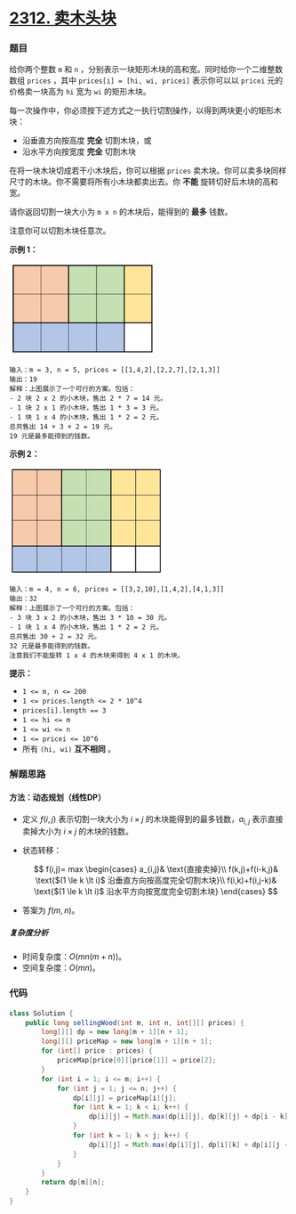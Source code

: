 # [2312. 卖木头块](https://leetcode.cn/problems/selling-pieces-of-wood/)

### 题目

给你两个整数 `m` 和 `n` ，分别表示一块矩形木块的高和宽。同时给你一个二维整数数组 `prices` ，其中 `prices[i] = [hi, wi, pricei]` 表示你可以以 `pricei` 元的价格卖一块高为 `hi` 宽为 `wi` 的矩形木块。

每一次操作中，你必须按下述方式之一执行切割操作，以得到两块更小的矩形木块：

- 沿垂直方向按高度 **完全** 切割木块，或
- 沿水平方向按宽度 **完全** 切割木块

在将一块木块切成若干小木块后，你可以根据 `prices` 卖木块。你可以卖多块同样尺寸的木块。你不需要将所有小木块都卖出去。你 **不能** 旋转切好后木块的高和宽。

请你返回切割一块大小为 `m x n` 的木块后，能得到的 **最多** 钱数。

注意你可以切割木块任意次。

 

**示例 1：**

![image-20220619191456884](5254%E5%8D%96%E6%9C%A8%E5%A4%B4%E5%9D%97.assets/image-20220619191456884.png)

```
输入：m = 3, n = 5, prices = [[1,4,2],[2,2,7],[2,1,3]]
输出：19
解释：上图展示了一个可行的方案。包括：
- 2 块 2 x 2 的小木块，售出 2 * 7 = 14 元。
- 1 块 2 x 1 的小木块，售出 1 * 3 = 3 元。
- 1 块 1 x 4 的小木块，售出 1 * 2 = 2 元。
总共售出 14 + 3 + 2 = 19 元。
19 元是最多能得到的钱数。
```

**示例 2：**

![image-20220619191515607](5254%E5%8D%96%E6%9C%A8%E5%A4%B4%E5%9D%97.assets/image-20220619191515607.png)

```
输入：m = 4, n = 6, prices = [[3,2,10],[1,4,2],[4,1,3]]
输出：32
解释：上图展示了一个可行的方案。包括：
- 3 块 3 x 2 的小木块，售出 3 * 10 = 30 元。
- 1 块 1 x 4 的小木块，售出 1 * 2 = 2 元。
总共售出 30 + 2 = 32 元。
32 元是最多能得到的钱数。
注意我们不能旋转 1 x 4 的木块来得到 4 x 1 的木块。
```

 

**提示：**

- `1 <= m, n <= 200`
- `1 <= prices.length <= 2 * 10^4`
- `prices[i].length == 3`
- `1 <= hi <= m`
- `1 <= wi <= n`
- `1 <= pricei <= 10^6`
- 所有 `(hi, wi)` **互不相同** 。

### 解题思路

#### 方法：动态规划（线性DP）

- 定义 $f(i,j)$ 表示切割一块大小为 $i \times j$ 的木块能得到的最多钱数，$a_{i,j}$ 表示直接卖掉大小为 $i \times j$ 的木块的钱数。

- 状态转移：

  $$
  f(i,j)=
  max
  \begin{cases}
  a_{i,j}& \text{直接卖掉}\\
  f(k,j)+f(i-k,j)& \text{$(1 \le k \lt i)$ 沿垂直方向按高度完全切割木块}\\
  f(i,k)+f(i,j-k)& \text{$(1 \le k \lt i)$ 沿水平方向按宽度完全切割木块}
  \end{cases}
  $$

- 答案为 $f(m,n)$。

##### 复杂度分析

- 时间复杂度：$O(mn(m+n))$。
- 空间复杂度：$O(mn)$。

### 代码

```java
class Solution {
    public long sellingWood(int m, int n, int[][] prices) {
        long[][] dp = new long[m + 1][n + 1];
        long[][] priceMap = new long[m + 1][n + 1];
        for (int[] price : prices) {
            priceMap[price[0]][price[1]] = price[2];
        }
        for (int i = 1; i <= m; i++) {
            for (int j = 1; j <= n; j++) {
                dp[i][j] = priceMap[i][j];
                for (int k = 1; k < i; k++) {
                    dp[i][j] = Math.max(dp[i][j], dp[k][j] + dp[i - k][j]);
                }
                for (int k = 1; k < j; k++) {
                    dp[i][j] = Math.max(dp[i][j], dp[i][k] + dp[i][j - k]);
                }
            }
        }
        return dp[m][n];
    }
}
```

